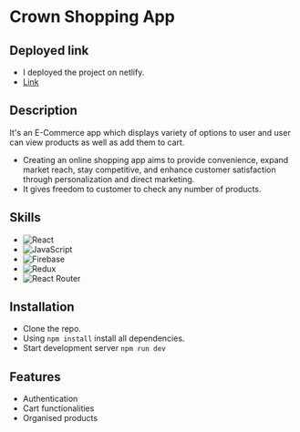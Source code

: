 # Crown Shopping App

## Deployed link
* I deployed the project on netlify.
* [Link](https://crown-shopping-app.netlify.app/)

## Description

It's an E-Commerce app which displays variety of options to user and user can view products as well as add them to cart.

- Creating an online shopping app aims to provide convenience, expand market reach, stay competitive, and enhance customer satisfaction through personalization and direct marketing.
- It gives freedom to customer to check any number of products.

## Skills
* ![React](https://img.shields.io/badge/react-%2320232a.svg?style=for-the-badge&logo=react&logoColor=%2361DAFB)
* ![JavaScript](https://img.shields.io/badge/javascript-%23323330.svg?style=for-the-badge&logo=javascript&logoColor=%23F7DF1E)
* ![Firebase](https://img.shields.io/badge/firebase-%23039BE5.svg?style=for-the-badge&logo=firebase)
* ![Redux](https://img.shields.io/badge/redux-%23593d88.svg?style=for-the-badge&logo=redux&logoColor=white)
* ![React Router](https://img.shields.io/badge/React_Router-CA4245?style=for-the-badge&logo=react-router&logoColor=white)

## Installation
* Clone the repo.
* Using `npm install` install all dependencies.
* Start development server `npm run dev`


## Features

* Authentication
* Cart functionalities
* Organised products


